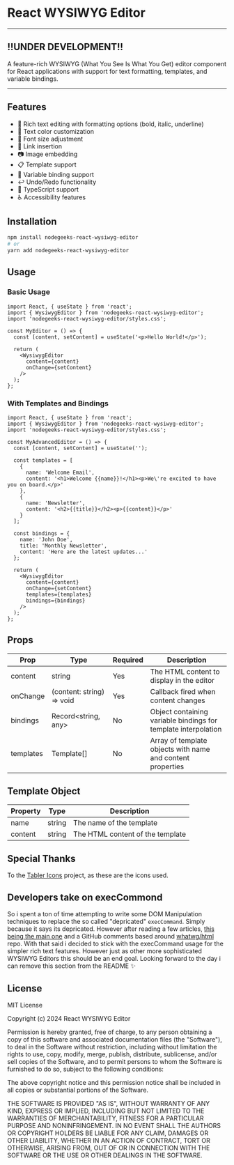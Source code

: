# React WYSIWYG Editor
---
## !!UNDER DEVELOPMENT!!
A feature-rich WYSIWYG (What You See Is What You Get) editor component for React applications with support for text formatting, templates, and variable bindings.
___
## Features

- 📝 Rich text editing with formatting options (bold, italic, underline)
- 🎨 Text color customization
- 📏 Font size adjustment
- 🔗 Link insertion
- 📷 Image embedding
- 📋 Template support
- 🔄 Variable binding support
- ↩️ Undo/Redo functionality
- 🎯 TypeScript support
- ♿ Accessibility features

## Installation

```bash
npm install nodegeeks-react-wysiwyg-editor
# or
yarn add nodegeeks-react-wysiwyg-editor
```

## Usage

### Basic Usage

```tsx
import React, { useState } from 'react';
import { WysiwygEditor } from 'nodegeeks-react-wysiwyg-editor';
import 'nodegeeks-react-wysiwyg-editor/styles.css';

const MyEditor = () => {
  const [content, setContent] = useState('<p>Hello World!</p>');

  return (
    <WysiwygEditor
      content={content}
      onChange={setContent}
    />
  );
};
```

### With Templates and Bindings

```tsx
import React, { useState } from 'react';
import { WysiwygEditor } from 'nodegeeks-react-wysiwyg-editor';
import 'nodegeeks-react-wysiwyg-editor/styles.css';

const MyAdvancedEditor = () => {
  const [content, setContent] = useState('');

  const templates = [
    {
      name: 'Welcome Email',
      content: '<h1>Welcome {{name}}!</h1><p>We\'re excited to have you on board.</p>'
    },
    {
      name: 'Newsletter',
      content: '<h2>{{title}}</h2><p>{{content}}</p>'
    }
  ];

  const bindings = {
    name: 'John Doe',
    title: 'Monthly Newsletter',
    content: 'Here are the latest updates...'
  };

  return (
    <WysiwygEditor
      content={content}
      onChange={setContent}
      templates={templates}
      bindings={bindings}
    />
  );
};
```

## Props

| Prop | Type | Required | Description |
|------|------|----------|-------------|
| content | string | Yes | The HTML content to display in the editor |
| onChange | (content: string) => void | Yes | Callback fired when content changes |
| bindings | Record<string, any> | No | Object containing variable bindings for template interpolation |
| templates | Template[] | No | Array of template objects with name and content properties |

## Template Object

| Property | Type | Description |
|----------|------|-------------|
| name | string | The name of the template |
| content | string | The HTML content of the template |

## Special Thanks

To the [Tabler Icons](https://tabler.io/) project, as these are the icons used.

## Developers take on execCommond
So i spent a ton of time attempting to write some DOM Manipulation techniques to replace the so called "depricated" `execCommand`. Simply because it says its depricated. However after reading a few articles, [this being the main one](https://stackoverflow.com/questions/12251629/is-there-something-better-than-document-execcommand) and a GitHub comments based around [whatwg/html](https://github.com/whatwg/html/pull/7064) repo. With that said i decided to stick with the execCommand usage for the simpler rich text features. However just as other more sophisticated WYSIWYG Editors this should be an end goal. Looking forward to the day i can remove this section from the README ✨ 

## License

MIT License

Copyright (c) 2024 React WYSIWYG Editor

Permission is hereby granted, free of charge, to any person obtaining a copy
of this software and associated documentation files (the "Software"), to deal
in the Software without restriction, including without limitation the rights
to use, copy, modify, merge, publish, distribute, sublicense, and/or sell
copies of the Software, and to permit persons to whom the Software is
furnished to do so, subject to the following conditions:

The above copyright notice and this permission notice shall be included in all
copies or substantial portions of the Software.

THE SOFTWARE IS PROVIDED "AS IS", WITHOUT WARRANTY OF ANY KIND, EXPRESS OR
IMPLIED, INCLUDING BUT NOT LIMITED TO THE WARRANTIES OF MERCHANTABILITY,
FITNESS FOR A PARTICULAR PURPOSE AND NONINFRINGEMENT. IN NO EVENT SHALL THE
AUTHORS OR COPYRIGHT HOLDERS BE LIABLE FOR ANY CLAIM, DAMAGES OR OTHER
LIABILITY, WHETHER IN AN ACTION OF CONTRACT, TORT OR OTHERWISE, ARISING FROM,
OUT OF OR IN CONNECTION WITH THE SOFTWARE OR THE USE OR OTHER DEALINGS IN THE
SOFTWARE.
